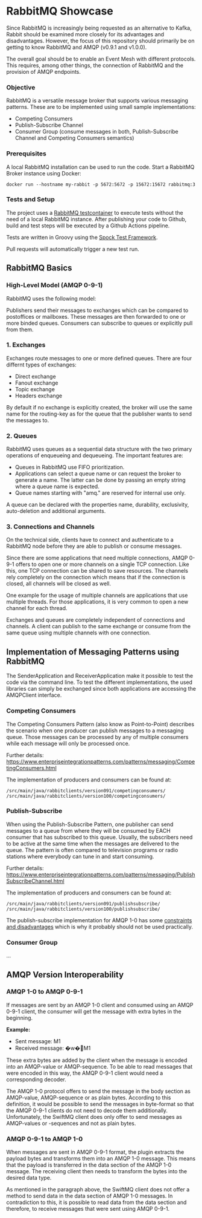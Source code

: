 # RabbitMQ Showcase

Since RabbitMQ is increasingly being requested as an alternative to Kafka, Rabbit should be examined more closely for its advantages and disadvantages.
However, the focus of this repository should primarily be on getting to know RabbitMQ and AMQP (v0.9.1 and v1.0.0).

The overall goal should be to enable an Event Mesh with different protocols. This requires, among other things, the connection of RabbitMQ and the provision of AMQP endpoints.

### Objective
RabbitMQ is a versatile message broker that supports various messaging patterns. These are to be implemented using small sample implementations:

- Competing Consumers
- Publish-Subscribe Channel
- Consumer Group (consume messages in both, Publish-Subscribe Channel and Competing Consumers semantics)

### Prerequisites
A local RabbitMQ installation can be used to run the code.
Start a RabbitMQ Broker instance using Docker:

```
docker run --hostname my-rabbit -p 5672:5672 -p 15672:15672 rabbitmq:3
```
### Tests and Setup
The project uses a [RabbitMQ testcontainer](https://www.testcontainers.org/modules/rabbitmq/) to execute tests without the need of a local RabbitMQ instance. 
After publishing your code to Github, build and test steps will be executed by a Github Actions pipeline.

Tests are written in Groovy using the [Spock Test Framework](https://spockframework.org/spock/docs/1.3/index.html).

Pull requests will automatically trigger a new test run.

## RabbitMQ Basics
### High-Level Model (AMQP 0-9-1)
RabbitMQ uses the following model:

Publishers send their messages to exchanges which can be compared to postoffices or mailboxes. These messages are then 
forwarded to one or more binded queues. Consumers can subscribe to queues or explicitly pull from them.

### 1. Exchanges
Exchanges route messages to one or more defined queues. There are four differnt types of exchanges:
- Direct exchange
- Fanout exchange
- Topic exchange
- Headers exchange

By default if no exchange is explicitly created, the broker will use the same name for the routing-key as for the queue
that the publisher wants to send the messages to.

### 2. Queues
RabbitMQ uses queues as a sequential data structure with the two primary operations of enqueueing and dequeueing. 
The important features are:
- Queues in RabbitMQ use FIFO prioritization.
- Applications can select a queue name or can request the broker to generate a name. The latter can be done by passing
an empty string where a queue name is expected.
- Queue names starting with "amq." are reserved for internal use only.

A queue can be declared with the properties name, durability, exclusivity, auto-deletion and additional arguments.

### 3. Connections and Channels
On the technical side, clients have to connect and authenticate to a RabbitMQ node before they are able to publish or consume
messages. 

Since there are some applications that need multiple connections, AMQP 0-9-1 offers to open one or more channels on a single
TCP connection. Like this, one TCP connection can be shared to save resources. The channels rely completely on the connection 
which means that if the connection is closed, all channels will be closed as well.

One example for the usage of multiple channels are applications that use multiple threads. For those applications, it is 
very common to open a new channel for each thread.

Exchanges and queues are completely independent of connections and channels. A client can publish to the same exchange
or consume from the same queue using multiple channels with one connection.

## Implementation of Messaging Patterns using RabbitMQ
The SenderApplication and ReceiverApplication make it possible to test the code via the command line. To test
the different implementations, the used libraries can simply be exchanged since both applications are accessing 
the AMQPClient interface.

### Competing Consumers
The Competing Consumers Pattern (also know as Point-to-Point) describes the scenario when one producer can publish
messages to a messaging queue. Those messages can be processed by any of multiple consumers while each message will only be processed once.

Further details: https://www.enterpriseintegrationpatterns.com/patterns/messaging/CompetingConsumers.html

The implementation of producers and consumers can be found at:
```
/src/main/java/rabbitclients/version091/competingconsumers/
/src/main/java/rabbitclients/version100/competingconsumers/
```

### Publish-Subscribe
When using the Publish-Subscribe Pattern, one publisher can send messages to a queue from where they will be 
consumed by EACH consumer that has subscribed to this queue. Usually, the subscribers need to be active
at the same time when the messages are delivered to the queue. The pattern is often compared to television
programs or radio stations where everybody can tune in and start consuming.

Further details: https://www.enterpriseintegrationpatterns.com/patterns/messaging/PublishSubscribeChannel.html

The implementation of producers and consumers can be found at:
```
/src/main/java/rabbitclients/version091/publishsubscribe/
/src/main/java/rabbitclients/version100/publishsubscribe/
```
The publish-subscribe implementation for AMQP 1-0 has some [constraints and disadvantages](
./src/main/java/rabbitclients/version100/publishsubscribe/README.md) which is why it probably
should not be used practically.

### Consumer Group
...

## AMQP Version Interoperability
### AMQP 1-0 to AMQP 0-9-1
If messages are sent by an AMQP 1-0 client and consumed using an AMQP 0-9-1 client, the consumer will get the message
with extra bytes in the beginning.  

**Example:**  
- Sent message: M1  
- Received message: �w�M1  

These extra bytes are added by the client when the message is encoded into an AMQP-value or AMQP-sequence.
To be able to read messages that were encoded in this way, the AMQP 0-9-1 client would need a corresponding decoder.

The AMQP 1-0 protocol offers to send the message in the body section as AMQP-value, AMQP-sequence or as plain bytes.
According to this definition, it would be possible to send the messages in byte-format so that the
AMQP 0-9-1 clients do not need to decode them additionally. Unfortunately, the SwiftMQ client does only offer to
send messages as AMQP-values or -sequences and not as plain bytes.

### AMQP 0-9-1 to AMQP 1-0
When messages are sent in AMQP 0-9-1 format, the plugin extracts the payload bytes and transforms them into an
AMQP 1-0 message. This means that the payload is transferred in the data section of the AMQP 1-0 message.
The receiving client then needs to transform the bytes into the desired data type.

As mentioned in the paragraph above, the SwiftMQ client does not offer a method to send data in the data section
of AMQP 1-0 messages. In contradiction to this, it is possible to read data from the data section and therefore, 
to receive messages that were sent using AMQP 0-9-1.
